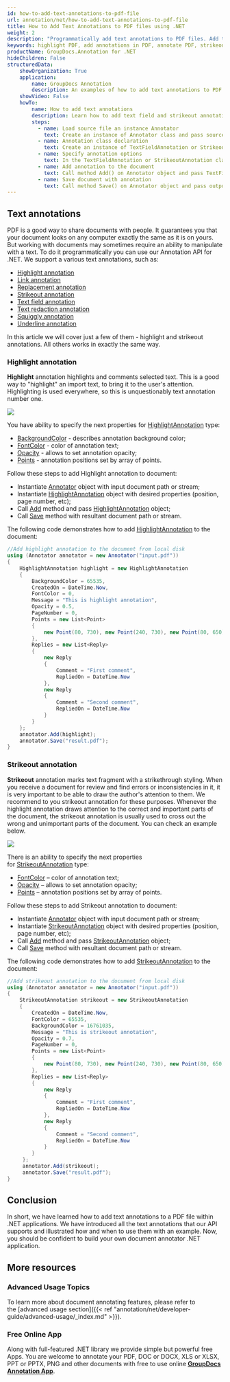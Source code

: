 ```yaml
---
id: how-to-add-text-annotations-to-pdf-file
url: annotation/net/how-to-add-text-annotations-to-pdf-file
title: How to Add Text Annotations to PDF files using .NET
weight: 2
description: "Programmatically add text annotations to PDF files. Add text field and strikeout annotations using .NET API."
keywords: highlight PDF, add annotations in PDF, annotate PDF, strikeout text for PDF
productName: GroupDocs.Annotation for .NET
hideChildren: False
structuredData:
    showOrganization: True
    application:    
        name: GroupDocs Annotation
        description: An examples of how to add text annotations to PDF documents using .NET API.
    showVideo: False
    howTo:
        name: How to add text annotations
        description: Learn how to add text field and strikeout annotations to the PDF document
        steps:
          - name: Load source file an instance Annotator
            text: Create an instance of Annotator class and pass source file path as a constructor parameter. You may specify absolute or relative file path as per your requirements. 
          - name: Annotation class declaration
            text: Create an instance of TextFieldAnnotation or StrikeoutAnnotation class.
          - name: Specify annotation options 
            text: In the TextFieldAnnotation or StrikeoutAnnotation class constructor pass parameters.
          - name: Add annotation to the document
            text: Call method Add() on Annotator object and pass TextFieldAnnotation or StrikeoutAnnotation instance there.
          - name: Save document with annotation
            text: Call method Save() on Annotator object and pass output file destination there.
---
```



## Text annotations

PDF is a good way to share documents with people. It guarantees you that your document looks on any computer exactly the same as it is on yours. But working with documents may sometimes require an ability to manipulate with a text. To do it programmatically you can use our Annotation API for .NET. We support a various text annotations, such as: 

* [Highlight annotation](https://apireference.groupdocs.com/net/annotation/groupdocs.annotation.models.annotationmodels/highlightannotation)
* [Link annotation](https://apireference.groupdocs.com/annotation/net/groupdocs.annotation.models.annotationmodels/linkannotation)
* [Replacement annotation](https://apireference.groupdocs.com/annotation/net/groupdocs.annotation.models.annotationmodels/replacementannotation)
* [Strikeout annotation](https://apireference.groupdocs.com/annotation/net/groupdocs.annotation.models.annotationmodels/strikeoutannotation)
* [Text field annotation](https://apireference.groupdocs.com/annotation/net/groupdocs.annotation.models.annotationmodels/textfieldannotation)
* [Text redaction annotation](https://apireference.groupdocs.com/annotation/net/groupdocs.annotation.models.annotationmodels/textredactionannotation)
* [Squiggly annotation](https://apireference.groupdocs.com/annotation/net/groupdocs.annotation.models.annotationmodels/squigglyannotation)
* [Underline annotation](https://apireference.groupdocs.com/annotation/net/groupdocs.annotation.models.annotationmodels/underlineannotation)

In this article we will cover just a few of them - highlight and strikeout annotations. All others works in exactly the same way.

### Highlight annotation 

**Highlight** annotation highlights and comments selected text. This is a good way to "highlight" an import text, to bring it to the user's attention. Highlighting is used everywhere, so this is unquestionably text annotation number one.

![](/annotation/net/images/add-highlight-annotation.png)

You have ability to specify the next properties for [HighlightAnnotation](https://apireference.groupdocs.com/net/annotation/groupdocs.annotation.models.annotationmodels/highlightannotation) type:

*   [BackgroundColor](https://apireference.groupdocs.com/annotation/net/groupdocs.annotation.models.annotationmodels/areaannotation/properties/backgroundcolor) - describes annotation background color;
*   [FontColor](https://apireference.groupdocs.com/annotation/net/groupdocs.annotation.models.annotationmodels/linkannotation/properties/fontcolor) - color of annotation text;
*   [Opacity](https://apireference.groupdocs.com/annotation/net/groupdocs.annotation.models.annotationmodels/areaannotation/properties/opacity) - allows to set annotation opacity;
*   [Points](https://apireference.groupdocs.com/annotation/net/groupdocs.annotation.models.annotationmodels/linkannotation/properties/points) - annotation positions set by array of points.

Follow these steps to add Highlight annotation to document:

*   Instantiate [Annotator](https://apireference.groupdocs.com/net/annotation/groupdocs.annotation/annotator) object with input document path or stream;
*   Instantiate [HighlightAnnotation](https://apireference.groupdocs.com/net/annotation/groupdocs.annotation.models.annotationmodels/highlightannotation) object with desired properties (position, page number, etc);
*   Call [Add](https://apireference.groupdocs.com/net/annotation/groupdocs.annotation/annotator/methods/add) method and pass [HighlightAnnotation](https://apireference.groupdocs.com/net/annotation/groupdocs.annotation.models.annotationmodels/highlightannotation) object;
*   Call [Save](https://apireference.groupdocs.com/net/annotation/groupdocs.annotation/annotator/methods/save/index) method with resultant document path or stream.  
      

The following code demonstrates how to add [HighlightAnnotation](https://apireference.groupdocs.com/net/annotation/groupdocs.annotation.models.annotationmodels/highlightannotation) to the document:

```csharp
//Add highlight annotation to the document from local disk
using (Annotator annotator = new Annotator("input.pdf"))
{
	HighlightAnnotation highlight = new HighlightAnnotation
    {
    	BackgroundColor = 65535,
        CreatedOn = DateTime.Now,
        FontColor = 0,
        Message = "This is highlight annotation",
        Opacity = 0.5,
        PageNumber = 0,
        Points = new List<Point>
        {
        	new Point(80, 730), new Point(240, 730), new Point(80, 650), new Point(240, 650)
        },
        Replies = new List<Reply>
        {
        	new Reply
            {
            	Comment = "First comment",
                RepliedOn = DateTime.Now
            },
            new Reply
            {
            	Comment = "Second comment",
                RepliedOn = DateTime.Now
            }
        }
    };
    annotator.Add(highlight);
    annotator.Save("result.pdf");
} 

```

### Strikeout annotation

**Strikeout** annotation marks text fragment with a strikethrough styling. When you receive a document for review and find errors or inconsistencies in it, it is very important to be able to draw the author's attention to them. We recommend to you strikeout annotation for these purposes. Whenever the highlight annotation draws attention to the correct and important parts of the document, the strikeout annotation is usually used to cross out the wrong and unimportant parts of the document. You can check an example below. 

![](/annotation/net/images/add-strikeout-annotation.png)

There is an ability to specify the next properties for [StrikeoutAnnotation](https://apireference.groupdocs.com/net/annotation/groupdocs.annotation.models.annotationmodels/strikeoutannotation) type:

*   [FontColor](https://apireference.groupdocs.com/annotation/net/groupdocs.annotation.models.annotationmodels/strikeoutannotation/properties/fontcolor) – color of annotation text;
*   [Opacity](https://apireference.groupdocs.com/annotation/net/groupdocs.annotation.models.annotationmodels/areaannotation/properties/opacity) – allows to set annotation opacity;
*   [Points](https://apireference.groupdocs.com/annotation/net/groupdocs.annotation.models.annotationmodels/strikeoutannotation/properties/points) – annotation positions set by array of points.  
      


Follow these steps to add Strikeout annotation to document:

*   Instantiate [Annotator](https://apireference.groupdocs.com/net/annotation/groupdocs.annotation/annotator) object with input document path or stream;
*   Instantiate [StrikeoutAnnotation](https://apireference.groupdocs.com/net/annotation/groupdocs.annotation.models.annotationmodels/strikeoutannotation) object with desired properties (position, page number, etc);
*   Call [Add](https://apireference.groupdocs.com/net/annotation/groupdocs.annotation/annotator/methods/add) method and pass [StrikeoutAnnotation](https://apireference.groupdocs.com/net/annotation/groupdocs.annotation.models.annotationmodels/strikeoutannotation) object;
*   Call [Save](https://apireference.groupdocs.com/net/annotation/groupdocs.annotation/annotator/methods/save/index) method with resultant document path or stream.
 


The following code demonstrates how to add [StrikeoutAnnotation](https://apireference.groupdocs.com/net/annotation/groupdocs.annotation.models.annotationmodels/strikeoutannotation) to the document:

```csharp
//Add strikeout annotation to the document from local disk
using (Annotator annotator = new Annotator("input.pdf"))
{
	StrikeoutAnnotation strikeout = new StrikeoutAnnotation
    {
    	CreatedOn = DateTime.Now,
        FontColor = 65535,
        BackgroundColor = 16761035,
        Message = "This is strikeout annotation",
        Opacity = 0.7,
        PageNumber = 0,
        Points = new List<Point>
        {
        	new Point(80, 730), new Point(240, 730), new Point(80, 650), new Point(240, 650)
        },
        Replies = new List<Reply>
        {
        	new Reply
            {
             	Comment = "First comment",
                RepliedOn = DateTime.Now
            },
            new Reply
            {
            	Comment = "Second comment",
                RepliedOn = DateTime.Now
            }
        }
     };
     annotator.Add(strikeout);
     annotator.Save("result.pdf");
}
```

## Conclusion

In short, we have learned how to add text annotations to a PDF file within .NET applications. We have introduced all the text annotations that our API supports and illustrated how and when to use them with an example. Now, you should be confident to build your own document annotator .NET application. 

## More resources
### Advanced Usage Topics
To learn more about document annotating features, please refer to the [advanced usage section]({{< ref "annotation/net/developer-guide/advanced-usage/_index.md" >}}).
    

### Free Online App
Along with full-featured .NET library we provide simple but powerful free Apps.
You are welcome to annotate your PDF, DOC or DOCX, XLS or XLSX, PPT or PPTX, PNG and other documents with free to use online **[GroupDocs Annotation App](https://products.groupdocs.app/annotation)**.
